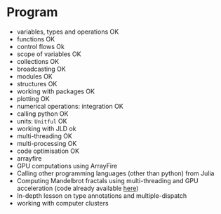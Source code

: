 # Program

- variables, types and operations OK
- functions OK 
- control flows Ok
- scope of variables OK
- collections OK
- broadcasting OK
- modules OK
- structures OK
- working with packages OK
- plotting OK
- numerical operations: integration OK
- calling python OK
- units: `Unitful` OK
- working with JLD ok
- multi-threading OK
- multi-processing OK
- code optimisation OK
- arrayfire
- GPU computations using ArrayFire
- Calling other programming languages (other than python) from Julia
- Computing Mandelbrot fractals using multi-threading and GPU acceleration (code already available [here](https://github.com/aurelio-amerio/Mandelbrot.jl))
- In-depth lesson on type annotations and multiple-dispatch
- working with computer clusters

